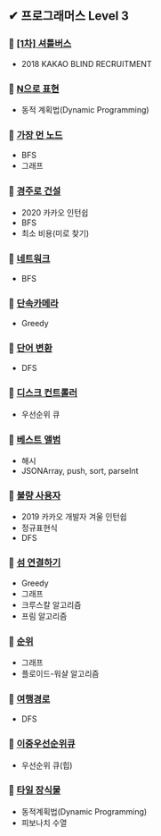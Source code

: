 ## ✔ 프로그래머스 Level 3

### 🎈 [[1차] 셔틀버스](https://github.com/saseungmin/daily_coding_dojo/tree/master/programmers/Level%203/%5B1%EC%B0%A8%5D%EC%85%94%ED%8B%80%EB%B2%84%EC%8A%A4)
- 2018 KAKAO BLIND RECRUITMENT

### 🎈 [N으로 표현](https://github.com/saseungmin/daily_coding_dojo/tree/master/programmers/Level%203/N%EC%9C%BC%EB%A1%9C%20%ED%91%9C%ED%98%84)
- 동적 계획법(Dynamic Programming)

### 🎈 [가장 먼 노드](https://github.com/saseungmin/daily_coding_dojo/tree/master/programmers/Level%203/%EA%B0%80%EC%9E%A5%20%EB%A8%BC%20%EB%85%B8%EB%93%9C)
- BFS
- 그래프

### 🎈 [경주로 건설](https://github.com/saseungmin/daily_coding_dojo/tree/master/programmers/Level%203/%EA%B2%BD%EC%A3%BC%EB%A1%9C%20%EA%B1%B4%EC%84%A4)
- 2020 카카오 인턴쉽
- BFS
- 최소 비용(미로 찾기)

### 🎈 [네트워크](https://github.com/saseungmin/daily_coding_dojo/tree/master/programmers/Level%203/%EB%84%A4%ED%8A%B8%EC%9B%8C%ED%81%AC)
- BFS

### 🎈 [단속카메라](https://github.com/saseungmin/daily_coding_dojo/tree/master/programmers/Level%203/%EB%8B%A8%EC%86%8D%EC%B9%B4%EB%A9%94%EB%9D%BC)
- Greedy

### 🎈 [단어 변환](https://github.com/saseungmin/daily_coding_dojo/tree/master/programmers/Level%203/%EB%8B%A8%EC%96%B4%20%EB%B3%80%ED%99%98)
- DFS

### 🎈 [디스크 컨트롤러](https://github.com/saseungmin/daily_coding_dojo/tree/master/programmers/Level%203/%EB%94%94%EC%8A%A4%ED%81%AC%20%EC%BB%A8%ED%8A%B8%EB%A1%A4%EB%9F%AC)
- 우선순위 큐

### 🎈 [베스트 앨범](https://github.com/saseungmin/daily_coding_dojo/tree/master/programmers/Level%203/%EB%B2%A0%EC%8A%A4%ED%8A%B8%20%EC%95%A8%EB%B2%94)
- 해시
- JSONArray, push, sort, parseInt

### 🎈 [불량 사용자](https://github.com/saseungmin/daily_coding_dojo/tree/master/programmers/Level%203/%EB%B6%88%EB%9F%89%20%EC%82%AC%EC%9A%A9%EC%9E%90)
- 2019 카카오 개발자 겨울 인턴쉽
- 정규표현식
- DFS

### 🎈 [섬 연결하기](https://github.com/saseungmin/daily_coding_dojo/tree/master/programmers/Level%203/%EC%84%AC%20%EC%97%B0%EA%B2%B0%ED%95%98%EA%B8%B0)
- Greedy
- 그래프
- 크루스칼 알고리즘
- 프림 알고리즘

### 🎈 [순위](https://github.com/saseungmin/daily_coding_dojo/tree/master/programmers/Level%203/%EC%88%9C%EC%9C%84)
- 그래프
- 플로이드-워샬 알고리즘

### 🎈 [여행경로](https://github.com/saseungmin/daily_coding_dojo/tree/master/programmers/Level%203/%EC%97%AC%ED%96%89%EA%B2%BD%EB%A1%9C)
- DFS

### 🎈 [이중우선순위큐](https://github.com/saseungmin/daily_coding_dojo/tree/master/programmers/Level%203/%EC%9D%B4%EC%A4%91%EC%9A%B0%EC%84%A0%EC%88%9C%EC%9C%84%ED%81%90)
- 우선순위 큐(힙)

### 🎈 [타일 장식물](https://github.com/saseungmin/daily_coding_dojo/tree/master/programmers/Level%203/%ED%83%80%EC%9D%BC%20%EC%9E%A5%EC%8B%9D%EB%AC%BC)
- 동적계획법(Dynamic Programming)
- 피보나치 수열
